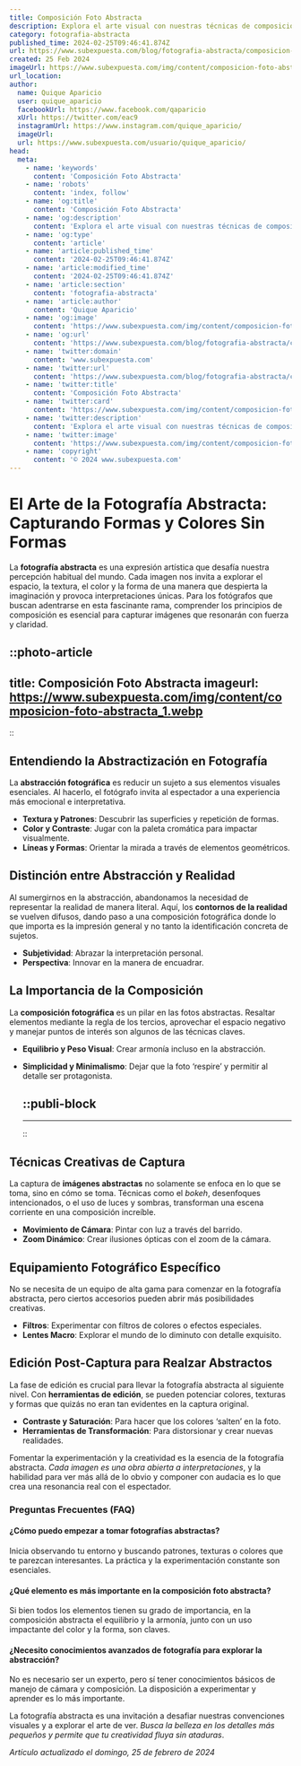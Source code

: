 ```yaml
---
title: Composición Foto Abstracta
description: Explora el arte visual con nuestras técnicas de composición para crear fotos abstractas únicas y cautivadoras. Inspira tu creatividad aquí.
category: fotografia-abstracta
published_time: 2024-02-25T09:46:41.874Z
url: https://www.subexpuesta.com/blog/fotografia-abstracta/composicion-foto-abstracta
created: 25 Feb 2024
imageUrl: https://www.subexpuesta.com/img/content/composicion-foto-abstracta_1.webp
url_location:
author:
  name: Quique Aparicio
  user: quique_aparicio
  facebookUrl: https://www.facebook.com/qaparicio
  xUrl: https://twitter.com/eac9
  instagramUrl: https://www.instagram.com/quique_aparicio/
  imageUrl: 
  url: https://www.subexpuesta.com/usuario/quique_aparicio/
head:
  meta:
    - name: 'keywords'
      content: 'Composición Foto Abstracta'
    - name: 'robots'
      content: 'index, follow'
    - name: 'og:title'
      content: 'Composición Foto Abstracta'
    - name: 'og:description'
      content: 'Explora el arte visual con nuestras técnicas de composición para crear fotos abstractas únicas y cautivadoras. Inspira tu creatividad aquí.'
    - name: 'og:type'
      content: 'article'
    - name: 'article:published_time'
      content: '2024-02-25T09:46:41.874Z'
    - name: 'article:modified_time'
      content: '2024-02-25T09:46:41.874Z'
    - name: 'article:section'
      content: 'fotografia-abstracta'
    - name: 'article:author'
      content: 'Quique Aparicio'
    - name: 'og:image'
      content: 'https://www.subexpuesta.com/img/content/composicion-foto-abstracta_1.webp'
    - name: 'og:url'
      content: 'https://www.subexpuesta.com/blog/fotografia-abstracta/composicion-foto-abstracta'
    - name: 'twitter:domain'
      content: 'www.subexpuesta.com'
    - name: 'twitter:url'
      content: 'https://www.subexpuesta.com/blog/fotografia-abstracta/composicion-foto-abstracta'
    - name: 'twitter:title'
      content: 'Composición Foto Abstracta'
    - name: 'twitter:card'
      content: 'https://www.subexpuesta.com/img/content/composicion-foto-abstracta_1.webp'
    - name: 'twitter:description'
      content: 'Explora el arte visual con nuestras técnicas de composición para crear fotos abstractas únicas y cautivadoras. Inspira tu creatividad aquí.'
    - name: 'twitter:image'
      content: 'https://www.subexpuesta.com/img/content/composicion-foto-abstracta_1.webp'
    - name: 'copyright'
      content: '© 2024 www.subexpuesta.com'
---
```

# El Arte de la Fotografía Abstracta: Capturando Formas y Colores Sin Formas

La **fotografía abstracta** es una expresión artística que desafía nuestra percepción habitual del mundo. Cada imagen nos invita a explorar el espacio, la textura, el color y la forma de una manera que despierta la imaginación y provoca interpretaciones únicas. Para los fotógrafos que buscan adentrarse en esta fascinante rama, comprender los principios de composición es esencial para capturar imágenes que resonarán con fuerza y claridad. 


::photo-article
---
title: Composición Foto Abstracta
imageurl: https://www.subexpuesta.com/img/content/composicion-foto-abstracta_1.webp
---
::


## Entendiendo la Abstractización en Fotografía
La **abstracción fotográfica** es reducir un sujeto a sus elementos visuales esenciales. Al hacerlo, el fotógrafo invita al espectador a una experiencia más emocional e interpretativa. 

- **Textura y Patrones**: Descubrir las superficies y repetición de formas.
- **Color y Contraste**: Jugar con la paleta cromática para impactar visualmente.
- **Líneas y Formas**: Orientar la mirada a través de elementos geométricos.

## Distinción entre Abstracción y Realidad
Al sumergirnos en la abstracción, abandonamos la necesidad de representar la realidad de manera literal. Aquí, los **contornos de la realidad** se vuelven difusos, dando paso a una composición fotográfica donde lo que importa es la impresión general y no tanto la identificación concreta de sujetos.

- **Subjetividad**: Abrazar la interpretación personal.
- **Perspectiva**: Innovar en la manera de encuadrar.

## La Importancia de la Composición
La **composición fotográfica** es un pilar en las fotos abstractas. Resaltar elementos mediante la regla de los tercios, aprovechar el espacio negativo y manejar puntos de interés son algunos de las técnicas claves.

- **Equilibrio y Peso Visual**: Crear armonía incluso en la abstracción.
- **Simplicidad y Minimalismo**: Dejar que la foto ‘respire’ y permitir al detalle ser protagonista.


  ::publi-block
  ---
  ---
  ::
  
  
## Técnicas Creativas de Captura
La captura de **imágenes abstractas** no solamente se enfoca en lo que se toma, sino en cómo se toma. Técnicas como el *bokeh*, desenfoques intencionados, o el uso de luces y sombras, transforman una escena corriente en una composición increíble.

- **Movimiento de Cámara**: Pintar con luz a través del barrido.
- **Zoom Dinámico**: Crear ilusiones ópticas con el zoom de la cámara.

## Equipamiento Fotográfico Específico
No se necesita de un equipo de alta gama para comenzar en la fotografía abstracta, pero ciertos accesorios pueden abrir más posibilidades creativas.

- **Filtros**: Experimentar con filtros de colores o efectos especiales.
- **Lentes Macro**: Explorar el mundo de lo diminuto con detalle exquisito.

## Edición Post-Captura para Realzar Abstractos
La fase de edición es crucial para llevar la fotografía abstracta al siguiente nivel. Con **herramientas de edición**, se pueden potenciar colores, texturas y formas que quizás no eran tan evidentes en la captura original.

- **Contraste y Saturación**: Para hacer que los colores ‘salten’ en la foto.
- **Herramientas de Transformación**: Para distorsionar y crear nuevas realidades.

Fomentar la experimentación y la creatividad es la esencia de la fotografía abstracta. *Cada imagen es una obra abierta a interpretaciones*, y la habilidad para ver más allá de lo obvio y componer con audacia es lo que crea una resonancia real con el espectador.

### Preguntas Frecuentes (FAQ)
#### ¿Cómo puedo empezar a tomar fotografías abstractas?
Inicia observando tu entorno y buscando patrones, texturas o colores que te parezcan interesantes. La práctica y la experimentación constante son esenciales.

#### ¿Qué elemento es más importante en la composición foto abstracta?
Si bien todos los elementos tienen su grado de importancia, en la composición abstracta el equilibrio y la armonía, junto con un uso impactante del color y la forma, son claves.

#### ¿Necesito conocimientos avanzados de fotografía para explorar la abstracción?
No es necesario ser un experto, pero sí tener conocimientos básicos de manejo de cámara y composición. La disposición a experimentar y aprender es lo más importante.

La fotografía abstracta es una invitación a desafiar nuestras convenciones visuales y a explorar el arte de ver. *Busca la belleza en los detalles más pequeños y permite que tu creatividad fluya sin ataduras*.

_Artículo actualizado el domingo, 25 de febrero de 2024_